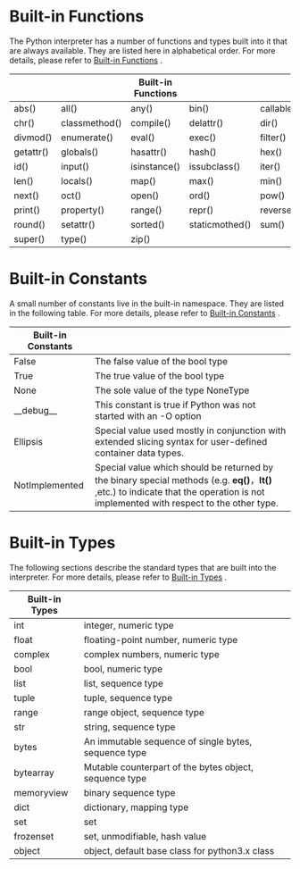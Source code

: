 # Built-in Functions

The Python interpreter has a number of functions and types built into it that are always available. They are listed here in alphabetical order. For more details, please refer to [Built-in Functions](https://docs.python.org/3.5/library/functions.html) .

|           |               | Built-in Functions |                |            |
| --------- | ------------- | ------------------ | -------------- | ---------- |
| abs()     | all()         | any()              | bin()          | callable() |
| chr()     | classmethod() | compile()          | delattr()      | dir()      |
| divmod()  | enumerate()   | eval()             | exec()         | filter()   |
| getattr() | globals()     | hasattr()          | hash()         | hex()      |
| id()      | input()       | isinstance()       | issubclass()   | iter()     |
| len()     | locals()      | map()              | max()          | min()      |
| next()    | oct()         | open()             | ord()          | pow()      |
| print()   | property()    | range()            | repr()         | reversed() |
| round()   | setattr()     | sorted()           | staticmothed() | sum()      |
| super()   | type()        | zip()              |                |            |



# Built-in Constants

A small number of constants live in the built-in namespace. They are listed in the following table. For more details, please refer to [Built-in Constants](https://docs.python.org/3.5/library/constants.html) .

| Built-in Constants |                                                              |
| ------------------ | ------------------------------------------------------------ |
| False              | The false value of the bool type                             |
| True               | The true value of the bool type                              |
| None               | The sole value of the type NoneType                          |
| \_\_debug\_\_      | This constant is true if Python was not started with an -O option |
| Ellipsis           | Special value used mostly in conjunction with extended slicing syntax for user-defined container data types. |
| NotImplemented     | Special value which should be returned by the binary special methods (e.g. __eq__**()**，__lt__**()** ,etc.) to indicate that the operation is not implemented with respect to the other type. |



# Built-in Types

The following sections describe the standard types that are built into the interpreter. For more details, please refer to [Built-in Types](https://docs.python.org/3.5/library/stdtypes.html) .

| Built-in Types |                                                        |
| -------------- | ------------------------------------------------------ |
| int            | integer, numeric type                                  |
| float          | floating-point number, numeric type                    |
| complex        | complex numbers, numeric type                          |
| bool           | bool, numeric type                                     |
| list           | list, sequence type                                    |
| tuple          | tuple, sequence type                                   |
| range          | range object, sequence type                            |
| str            | string, sequence type                                  |
| bytes          | An immutable sequence of single bytes, sequence type   |
| bytearray      | Mutable counterpart of the bytes object, sequence type |
| memoryview     | binary sequence type                                   |
| dict           | dictionary, mapping type                               |
| set            | set                                                    |
| frozenset      | set, unmodifiable, hash value                          |
| object         | object, default base class for python3.x class         |